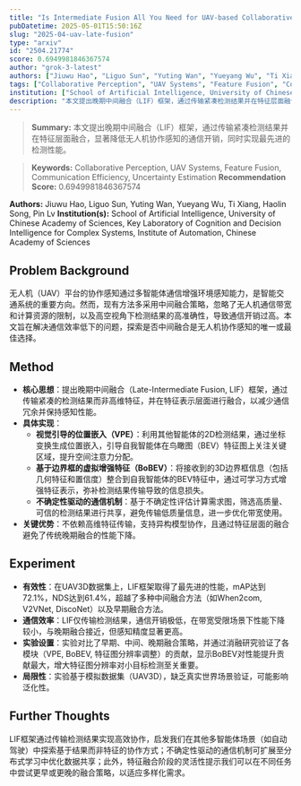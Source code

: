 ```yaml
---
title: "Is Intermediate Fusion All You Need for UAV-based Collaborative Perception?"
pubDatetime: 2025-05-01T15:50:16Z
slug: "2025-04-uav-late-fusion"
type: "arxiv"
id: "2504.21774"
score: 0.6949981846367574
author: "grok-3-latest"
authors: ["Jiuwu Hao", "Liguo Sun", "Yuting Wan", "Yueyang Wu", "Ti Xiang", "Haolin Song", "Pin Lv"]
tags: ["Collaborative Perception", "UAV Systems", "Feature Fusion", "Communication Efficiency", "Uncertainty Estimation"]
institution: ["School of Artificial Intelligence, University of Chinese Academy of Sciences", "Key Laboratory of Cognition and Decision Intelligence for Complex Systems, Institute of Automation, Chinese Academy of Sciences"]
description: "本文提出晚期中间融合（LIF）框架，通过传输紧凑检测结果并在特征层面融合，显著降低无人机协作感知的通信开销，同时实现最先进的检测性能。"
---
```


> **Summary:** 本文提出晚期中间融合（LIF）框架，通过传输紧凑检测结果并在特征层面融合，显著降低无人机协作感知的通信开销，同时实现最先进的检测性能。 

> **Keywords:** Collaborative Perception, UAV Systems, Feature Fusion, Communication Efficiency, Uncertainty Estimation
> **Recommendation Score:** 0.6949981846367574

**Authors:** Jiuwu Hao, Liguo Sun, Yuting Wan, Yueyang Wu, Ti Xiang, Haolin Song, Pin Lv
**Institution(s):** School of Artificial Intelligence, University of Chinese Academy of Sciences, Key Laboratory of Cognition and Decision Intelligence for Complex Systems, Institute of Automation, Chinese Academy of Sciences

## Problem Background

无人机（UAV）平台的协作感知通过多智能体通信增强环境感知能力，是智能交通系统的重要方向。然而，现有方法多采用中间融合策略，忽略了无人机通信带宽和计算资源的限制，以及高空视角下检测结果的高准确性，导致通信开销过高。本文旨在解决通信效率低下的问题，探索是否中间融合是无人机协作感知的唯一或最佳选择。

## Method

* **核心思想**：提出晚期中间融合（Late-Intermediate Fusion, LIF）框架，通过传输紧凑的检测结果而非高维特征，并在特征表示层面进行融合，以减少通信冗余并保持感知性能。
* **具体实现**：
  - **视觉引导的位置嵌入（VPE）**：利用其他智能体的2D检测结果，通过坐标变换生成位置嵌入，引导自我智能体在鸟瞰图（BEV）特征图上关注关键区域，提升空间注意力分配。
  - **基于边界框的虚拟增强特征（BoBEV）**：将接收到的3D边界框信息（包括几何特征和置信度）整合到自我智能体的BEV特征中，通过可学习方式增强特征表示，弥补检测结果传输导致的信息损失。
  - **不确定性驱动的通信机制**：基于不确定性评估计算需求图，筛选高质量、可信的检测结果进行共享，避免传输低质量信息，进一步优化带宽使用。
* **关键优势**：不依赖高维特征传输，支持异构模型协作，且通过特征层面的融合避免了传统晚期融合的性能下降。

## Experiment

* **有效性**：在UAV3D数据集上，LIF框架取得了最先进的性能，mAP达到72.1%，NDS达到61.4%，超越了多种中间融合方法（如When2com, V2VNet, DiscoNet）以及早期融合方法。
* **通信效率**：LIF仅传输检测结果，通信开销极低，在带宽受限场景下性能下降较小，与晚期融合接近，但感知精度显著更高。
* **实验设置**：实验对比了早期、中间、晚期融合策略，并通过消融研究验证了各模块（VPE, BoBEV, 特征图分辨率调整）的贡献，显示BoBEV对性能提升贡献最大，增大特征图分辨率对小目标检测至关重要。
* **局限性**：实验基于模拟数据集（UAV3D），缺乏真实世界场景验证，可能影响泛化性。

## Further Thoughts

LIF框架通过传输检测结果实现高效协作，启发我们在其他多智能体场景（如自动驾驶）中探索基于结果而非特征的协作方式；不确定性驱动的通信机制可扩展至分布式学习中优化数据共享；此外，特征融合阶段的灵活性提示我们可以在不同任务中尝试更早或更晚的融合策略，以适应多样化需求。